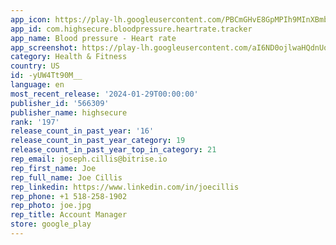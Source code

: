 ```yaml
---
app_icon: https://play-lh.googleusercontent.com/PBCmGHvE8GpMPIh9MInXBmbOt8vpxo2j329-w_SKCqUCZeALMf5dQEwq3Gnk6Aca4zeU
app_id: com.highsecure.bloodpressure.heartrate.tracker
app_name: Blood pressure - Heart rate
app_screenshot: https://play-lh.googleusercontent.com/aI6ND0ojlwaHQdnUq8HYCnxQ0Vh61dmcFzKKlyWq29ljex20uAy8t9rrV_4rBEckZQ
category: Health & Fitness
country: US
id: -yUW4Tt90M__
language: en
most_recent_release: '2024-01-29T00:00:00'
publisher_id: '566309'
publisher_name: highsecure
rank: '197'
release_count_in_past_year: '16'
release_count_in_past_year_category: 19
release_count_in_past_year_top_in_category: 21
rep_email: joseph.cillis@bitrise.io
rep_first_name: Joe
rep_full_name: Joe Cillis
rep_linkedin: https://www.linkedin.com/in/joecillis
rep_phone: +1 518-258-1902
rep_photo: joe.jpg
rep_title: Account Manager
store: google_play
---
```

